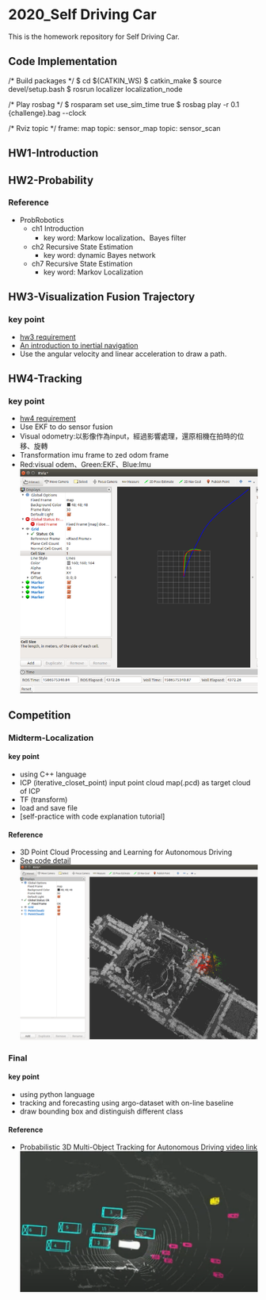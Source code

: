 # 2020_Self Driving Car
This is the homework repository for Self Driving Car.

## Code Implementation
/* Build packages */
$ cd $(CATKIN_WS)
$ catkin_make
$ source devel/setup.bash
$ rosrun localizer localization_node

/* Play rosbag */
$ rosparam set use_sim_time true
$ rosbag play -r 0.1 {challenge}.bag --clock

/* Rviz topic */
frame: map
topic: sensor_map
topic: sensor_scan

## HW1-Introduction

## HW2-Probability
### Reference
* ProbRobotics
    * ch1 Introduction
        * key word: Markow localization、Bayes filter
    * ch2 Recursive State Estimation
        * key word: dynamic Bayes network
	* ch7 Recursive State Estimation
        * key word: Markov Localization

## HW3-Visualization Fusion Trajectory
### key point 
* [hw3 requirement](https://github.com/wowyunDBL/2020_SDC/blob/master/hw3_0511009/Assignment3_IMU.pdf)
* [An introduction to inertial navigation](https://www.cl.cam.ac.uk/techreports/UCAM-CL-TR-696.pdf)
* Use the angular velocity and linear acceleration to draw a path.

## HW4-Tracking
### key point 
* [hw4 requirement](https://github.com/wowyunDBL/2020_SDC/blob/master/hw4/hw4_0511009/Assignment%204.pdf)
* Use EKF to do sensor fusion 
* Visual odometry:以影像作為input，經過影響處理，還原相機在拍時的位移、旋轉
* Transformation imu frame to zed odom frame
* Red:visual odem、Green:EKF、Blue:Imu
![image](https://github.com/wowyunDBL/2020_SDC/blob/master/images/hw4.png)

## Competition
### Midterm-Localization
#### key point 
* using C++ language
* ICP (iterative_closet_point)
input point cloud map(.pcd) as target cloud of ICP
* TF (transform)
* load and save file
* [self-practice with code explanation tutorial]
#### Reference
* 3D Point Cloud Processing and Learning for Autonomous Driving
* [See code detail](https://github.com/wowyunDBL/2020_SDC/blob/master/mid/README.md)
![image](https://github.com/wowyunDBL/2020_SDC/blob/master/images/mid.png)

### Final
#### key point 
* using python language
* tracking and forecasting using argo-dataset with on-line baseline
* draw bounding box and distinguish different class
#### Reference 
* Probabilistic 3D Multi-Object Tracking for Autonomous Driving
[video link](https://www.youtube.com/watch?v=BZEGhJdUKMM)
![image](https://github.com/wowyunDBL/2020_SDC/blob/master/images/final.png)
